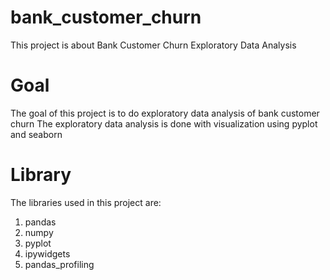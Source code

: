 # bank_customer_churn
This project is about Bank Customer Churn Exploratory Data Analysis

# Goal
The goal of this project is to do exploratory data analysis of bank customer churn
The exploratory data analysis is done with visualization using pyplot and seaborn

# Library
The libraries used in this project are:
1. pandas
2. numpy
3. pyplot
4. ipywidgets
5. pandas_profiling
